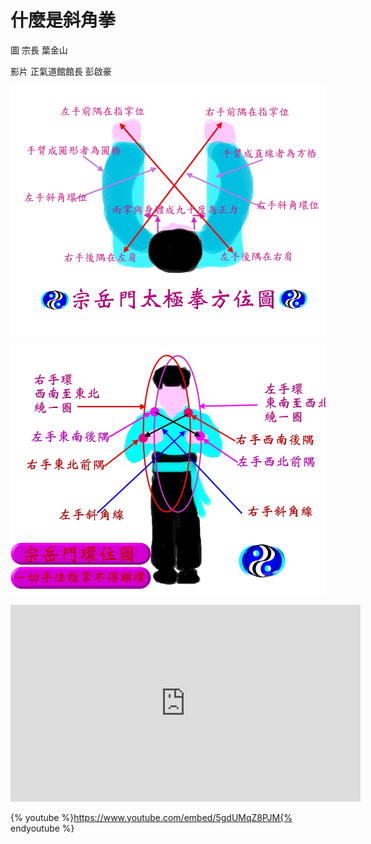 # 什麼是斜角拳

圖
宗長
葉金山

影片
正氣道館館長
彭啟豪


![宗岳門太極拳方位圖](../img/taiji-aspect02.jpg)

![宗岳門環位圖](../img/taiji-aspect01.jpg)

<iframe width="560" height="315" src="https://www.youtube.com/embed/5gdUMqZ8PJM" frameborder="0" allowfullscreen></iframe>

{% youtube %}https://www.youtube.com/embed/5gdUMqZ8PJM{% endyoutube %}